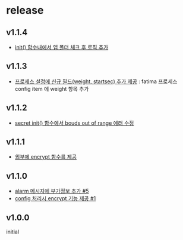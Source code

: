# release #

## v1.1.4 ##
- [init() 함수내에서 앱 폴더 체크 후 로직 추가](https://github.com/fatima-go/fatima-core/issues/16)

## v1.1.3 ##
- [프로세스 설정에 신규 필드(weight, startsec) 추가 제공](https://github.com/fatima-go/fatima-core/issues/13) : fatima 프로세스 config item 에 weight 항목 추가

## v1.1.2 ##
- [secret init() 함수에서 bouds out of range 에러 수정](https://github.com/fatima-go/fatima-core/issues/8)

## v1.1.1 ##
- [외부에 encrypt 함수를 제공](https://github.com/fatima-go/fatima-core/issues/6)

## v1.1.0 ##
- [alarm 메시지에 부가정보 추가 #5](https://github.com/fatima-go/fatima-core/issues/5)
- [config 처리시 encrypt 기능 제공 #1](https://github.com/fatima-go/fatima-core/issues/1)

## v1.0.0 ##
initial